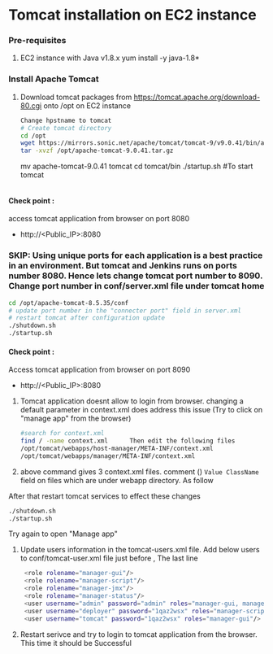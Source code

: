 # Tomcat installation on EC2 instance

### Pre-requisites
1. EC2 instance with Java v1.8.x 
yum install -y java-1.8*

### Install Apache Tomcat
1. Download tomcat packages from  https://tomcat.apache.org/download-80.cgi onto /opt on EC2 instance
   ```sh 
   Change hpstname to tomcat
   # Create tomcat directory
   cd /opt
   wget https://mirrors.sonic.net/apache/tomcat/tomcat-9/v9.0.41/bin/apache-tomcat-9.0.41.tar.gz
   tar -xvzf /opt/apache-tomcat-9.0.41.tar.gz
   ```
   mv apache-tomcat-9.0.41 tomcat
   cd tomcat/bin
   ./startup.sh     #To start tomcat
   ```
   
  #### Check point :
access tomcat application from browser on port 8080  
 - http://<Public_IP>:8080

### SKIP: Using unique ports for each application is a best practice in an environment. But tomcat and Jenkins runs on ports number 8080. Hence lets change tomcat port number to 8090. Change port number in conf/server.xml file under tomcat home
   ```sh
 cd /opt/apache-tomcat-8.5.35/conf
# update port number in the "connecter port" field in server.xml
# restart tomcat after configuration update
./shutdown.sh
./startup.sh
```

#### Check point :
Access tomcat application from browser on port 8090  
 - http://<Public_IP>:8080

1. Tomcat application doesnt allow to login from browser. changing a default parameter in context.xml does address this issue  (Try to click on "manage app" from the browser)
   ```sh
   #search for context.xml
   find / -name context.xml      Then edit the following files
   /opt/tomcat/webapps/host-manager/META-INF/context.xml
   /opt/tomcat/webapps/manager/META-INF/context.xml
   ```
1. above command gives 3 context.xml files. comment (<!-- & -->) `Value ClassName` field on files which are under webapp directory.
As follow
 <!-- <Valve className="org.apache.catalina.valves.RemoteAddrValve"
         allow="127\.\d+\.\d+\.\d+|::1|0:0:0:0:0:0:0:1" /> -->

After that restart tomcat services to effect these changes
   ```sh 
   ./shutdown.sh
   ./startup.sh
   ```
   
   Try again to open "Manage app"
   
1. Update users information in the tomcat-users.xml file.
Add below users to conf/tomcat-user.xml file just before </tomcat-users> , The last line
   ```sh
	<role rolename="manager-gui"/>
	<role rolename="manager-script"/>
	<role rolename="manager-jmx"/>
	<role rolename="manager-status"/>
	<user username="admin" password="admin" roles="manager-gui, manager-script, manager-jmx, manager-status"/>
	<user username="deployer" password="1qaz2wsx" roles="manager-script"/>
	<user username="tomcat" password="1qaz2wsx" roles="manager-gui"/>
   ```
1. Restart serivce and try to login to tomcat application from the browser. This time it should be Successful

